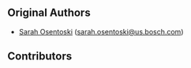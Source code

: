 Original Authors
----------------

 * [Sarah Osentoski](https://sites.google.com/site/sosentos/) (sarah.osentoski@us.bosch.com)

Contributors
------------

